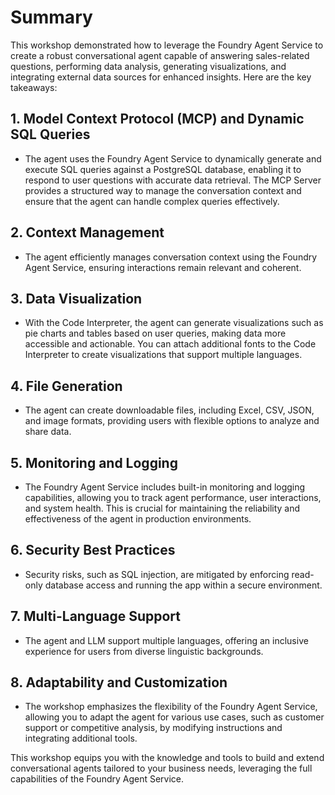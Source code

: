 # Summary

This workshop demonstrated how to leverage the Foundry Agent Service to create a robust conversational agent capable of answering sales-related questions, performing data analysis, generating visualizations, and integrating external data sources for enhanced insights. Here are the key takeaways:

## 1. Model Context Protocol (MCP) and Dynamic SQL Queries

- The agent uses the Foundry Agent Service to dynamically generate and execute SQL queries against a PostgreSQL database, enabling it to respond to user questions with accurate data retrieval. The MCP Server provides a structured way to manage the conversation context and ensure that the agent can handle complex queries effectively.

## 2. Context Management

- The agent efficiently manages conversation context using the Foundry Agent Service, ensuring interactions remain relevant and coherent.

## 3. Data Visualization

- With the Code Interpreter, the agent can generate visualizations such as pie charts and tables based on user queries, making data more accessible and actionable. You can attach additional fonts to the Code Interpreter to create visualizations that support multiple languages.

## 4. File Generation

- The agent can create downloadable files, including Excel, CSV, JSON, and image formats, providing users with flexible options to analyze and share data.

## 5. Monitoring and Logging

- The Foundry Agent Service includes built-in monitoring and logging capabilities, allowing you to track agent performance, user interactions, and system health. This is crucial for maintaining the reliability and effectiveness of the agent in production environments.

## 6. Security Best Practices

- Security risks, such as SQL injection, are mitigated by enforcing read-only database access and running the app within a secure environment.

## 7. Multi-Language Support

- The agent and LLM support multiple languages, offering an inclusive experience for users from diverse linguistic backgrounds.

## 8. Adaptability and Customization

- The workshop emphasizes the flexibility of the Foundry Agent Service, allowing you to adapt the agent for various use cases, such as customer support or competitive analysis, by modifying instructions and integrating additional tools.

This workshop equips you with the knowledge and tools to build and extend conversational agents tailored to your business needs, leveraging the full capabilities of the Foundry Agent Service.
